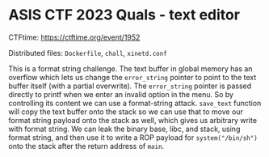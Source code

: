 # ASIS CTF 2023 Quals - text editor

CTFtime: https://ctftime.org/event/1952

Distributed files: `Dockerfile`, `chall`, `xinetd.conf`

This is a format string challenge. The text buffer in global memory has an overflow which lets us change the `error_string` pointer to point to the text buffer itself (with a partial overwrite). The `error_string` pointer is passed directly to printf when we enter an invalid option in the menu. So by controlling its content we can use a format-string attack. `save_text` function will copy the text buffer onto the stack so we can use that to move our format string payload onto the stack as well, which gives us arbitrary write with format string. We can leak the binary base, libc, and stack, using format string, and then use it to write a ROP payload for `system("/bin/sh")` onto the stack after the return address of `main`.
